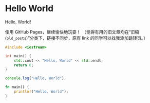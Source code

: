# Hello World

Hello, World!

使用 GitHub Pages，继续愉快地玩耍！
（觉得有用的旧文章均在“旧稿(`old_posts`)”分类下，链接不同步，原有 link 的同学可以找我添加跳转页。）

```cpp
#include <iostream>

int main() {
    std::cout << "Hello, World" << std::endl;
    return 0;
}
```

```javascript
console.log("Hello, World");
```

```rust
fn main() {
    println!("Hello, World");
}
```
